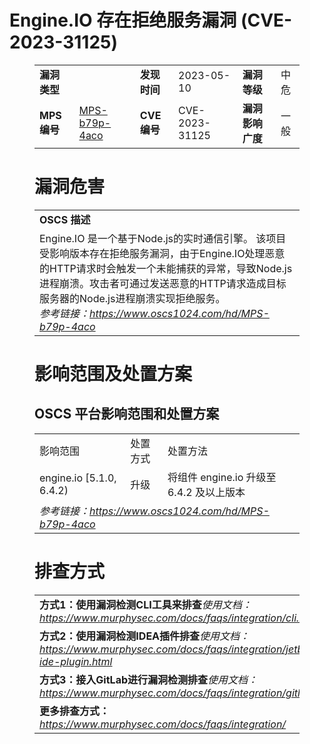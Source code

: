# Engine.IO 存在拒绝服务漏洞 (CVE-2023-31125)
<figure class="wp-block-table">
    <table>
        <tbody>
        <tr>
            <td><strong>漏洞类型</strong></td>
            <td></td>
            <td><strong>发现时间</strong></td>
            <td>2023-05-10</td>
            <td><strong>漏洞等级</strong></td>
            <td>中危</td>
        </tr>
        <tr>
            <td><strong>MPS编号</strong></td>
            <td><a href="https://www.oscs1024.com/hd/MPS-b79p-4aco">MPS-b79p-4aco</a></td>
            <td><strong>CVE编号</strong></td>
            <td>CVE-2023-31125</td>
            <td><strong>漏洞影响广度</strong></td>
            <td>一般</td>
        </tr>
        </tbody>
    </table>
</figure>


<figure class="wp-block-table">
    <h1 class="wp-block-heading">漏洞危害</h1>
    <table>
        <tbody>
        <tr>
            <td><strong>OSCS 描述</strong></td>
        </tr>
        <tr>
            <td>Engine.IO 是一个基于Node.js的实时通信引擎。
该项目受影响版本存在拒绝服务漏洞，由于Engine.IO处理恶意的HTTP请求时会触发一个未能捕获的异常，导致Node.js进程崩溃。攻击者可通过发送恶意的HTTP请求造成目标服务器的Node.js进程崩溃实现拒绝服务。<br><em>参考链接：<a
                    href="https://www.oscs1024.com/hd/MPS-b79p-4aco">https://www.oscs1024.com/hd/MPS-b79p-4aco</a></em>
            </td>
        </tr>
        </tbody>
    </table>
</figure>


<figure class="wp-block-table alignleft">
    <h1 class="wp-block-heading">影响范围及处置方案</h1>
    <h2 class="wp-block-heading"><strong>OSCS</strong> <strong>平台影响范围和处置方案</strong></h2>
    <table>
        <tbody>
        <tr>
            <td>影响范围</td>
            <td>处置方式</td>
            <td>处置方法</td>
        </tr>
        <tr><td rowspan="1">engine.io [5.1.0, 6.4.2)</td><td>升级</td><td>将组件 engine.io 升级至 6.4.2 及以上版本</td></tr>
        <tr>
            <td colspan="3"><em>参考链接：</em><em><a
                    href="https://www.oscs1024.com/hd/MPS-b79p-4aco">https://www.oscs1024.com/hd/MPS-b79p-4aco</a></em></td>
        </tr>
        </tbody>
    </table>
</figure>


<figure class="wp-block-table">
    <h1 class="wp-block-heading">排查方式</h1>
    <table>
        <tbody>
        <tr>
            <td><strong>方式1：使用漏洞检测CLI工具来排查</strong><em>使用文档：<a
                    href="https://www.murphysec.com/docs/faqs/integration/cli.html">https://www.murphysec.com/docs/faqs/integration/cli.html</a></em>
            </td>
        </tr>
        <tr>
            <td><strong>方式2：使用漏洞检测IDEA插件排查</strong><em>使用文档：<a
                    href="https://www.murphysec.com/docs/faqs/integration/jetbrains-ide-plugin.html">https://www.murphysec.com/docs/faqs/integration/jetbrains-ide-plugin.html</a></em>
            </td>
        </tr>
        <tr>
            <td><strong>方式3：接入GitLab进行漏洞检测排查</strong><em>使用文档：<a
                    href="https://www.murphysec.com/docs/faqs/integration/gitlab.html">https://www.murphysec.com/docs/faqs/integration/gitlab.html</a></em>
            </td>
        </tr>
        <tr>
            <td><strong>更多排查方式：</strong><em><a
                    href="https://www.murphysec.com/docs/faqs/integration/">https://www.murphysec.com/docs/faqs/integration/</a></em>
            </td>
        </tr>
        </tbody>
    </table>
</figure>